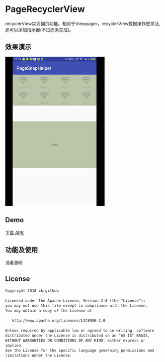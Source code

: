 # PageRecyclerView
recyclerView实现翻页功能。相对于Viewpager，recyclerView数据操作更灵活,还可以添加指示器(不过还未完成)。

## 效果演示
![](screenRecorder/Screenshot_1.gif)

## Demo
[下载 APK](apk/app-debug.apk)

## 功能及使用
请看源码

License
-------

    Copyright 2018 ckrgithub

    Licensed under the Apache License, Version 2.0 (the "License");
    you may not use this file except in compliance with the License.
    You may obtain a copy of the License at

       http://www.apache.org/licenses/LICENSE-2.0

    Unless required by applicable law or agreed to in writing, software
    distributed under the License is distributed on an "AS IS" BASIS,
    WITHOUT WARRANTIES OR CONDITIONS OF ANY KIND, either express or implied.
    See the License for the specific language governing permissions and
    limitations under the License.
